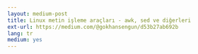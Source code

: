 ```yaml
---
layout: medium-post
title: Linux metin işleme araçları - awk, sed ve diğerleri
ext-url: https://medium.com/@gokhansengun/d53b27ab692b
lang: tr
medium: yes 
---
```

